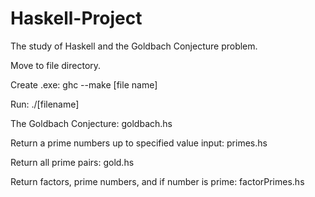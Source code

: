 # Haskell-Project
The study of Haskell and the Goldbach Conjecture problem.


Move to file directory.

Create .exe: ghc --make [file name]

Run: ./[filename]


The Goldbach Conjecture:   goldbach.hs

Return a prime numbers up to specified value input:   primes.hs

Return all prime pairs:   gold.hs

Return factors, prime numbers, and if number is prime:   factorPrimes.hs

